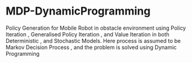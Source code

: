 # MDP-DynamicProgramming
Policy Generation for Mobile Robot in obstacle environment using Policy Iteration , Generalised Policy Iteration , and Value Iteration  in both Deterministic , and Stochastic Models. Here process is assumed to be Markov Decision Process , and the problem is solved using Dynamic Programming
